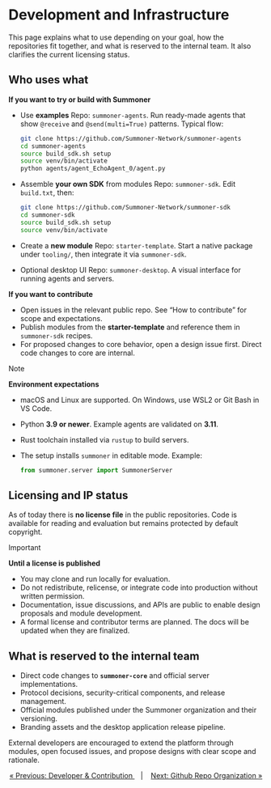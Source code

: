# Development and Infrastructure

This page explains what to use depending on your goal, how the repositories fit together, and what is reserved to the internal team. It also clarifies the current licensing status.

## Who uses what

**If you want to try or build with Summoner**

* Use **examples**
  Repo: `summoner-agents`. Run ready-made agents that show `@receive` and `@send(multi=True)` patterns.
  Typical flow:

  ```bash
  git clone https://github.com/Summoner-Network/summoner-agents
  cd summoner-agents
  source build_sdk.sh setup
  source venv/bin/activate
  python agents/agent_EchoAgent_0/agent.py
  ```

* Assemble **your own SDK** from modules
  Repo: `summoner-sdk`. Edit `build.txt`, then:

  ```bash
  git clone https://github.com/Summoner-Network/summoner-sdk
  cd summoner-sdk
  source build_sdk.sh setup
  source venv/bin/activate
  ```

* Create a **new module**
  Repo: `starter-template`. Start a native package under `tooling/`, then integrate it via `summoner-sdk`.

* Optional desktop UI
  Repo: `summoner-desktop`. A visual interface for running agents and servers.

**If you want to contribute**

* Open issues in the relevant public repo. See “How to contribute” for scope and expectations.
* Publish modules from the **starter-template** and reference them in `summoner-sdk` recipes.
* For proposed changes to core behavior, open a design issue first. Direct code changes to core are internal.

> [!NOTE]
> **Environment expectations**
>
> * macOS and Linux are supported. On Windows, use WSL2 or Git Bash in VS Code.
> * Python **3.9 or newer**. Example agents are validated on **3.11**.
> * Rust toolchain installed via `rustup` to build servers.
> * The setup installs `summoner` in editable mode. Example:
>
>   ```python
>   from summoner.server import SummonerServer
>   ```

## Licensing and IP status

As of today there is **no license file** in the public repositories. Code is available for reading and evaluation but remains protected by default copyright.

> [!IMPORTANT]
> **Until a license is published**
>
> * You may clone and run locally for evaluation.
> * Do not redistribute, relicense, or integrate code into production without written permission.
> * Documentation, issue discussions, and APIs are public to enable design proposals and module development.
> * A formal license and contributor terms are planned. The docs will be updated when they are finalized.

## What is reserved to the internal team

* Direct code changes to **`summoner-core`** and official server implementations.
* Protocol decisions, security-critical components, and release management.
* Official modules published under the Summoner organization and their versioning.
* Branding assets and the desktop application release pipeline.

External developers are encouraged to extend the platform through modules, open focused issues, and propose designs with clear scope and rationale.

<p align="center">
  <a href="../index.md">&laquo; Previous: Developer & Contribution </a> &nbsp;&nbsp;&nbsp;|&nbsp;&nbsp;&nbsp; <a href="github_infra.md">Next: Github Repo Organization &raquo;</a>
</p>
